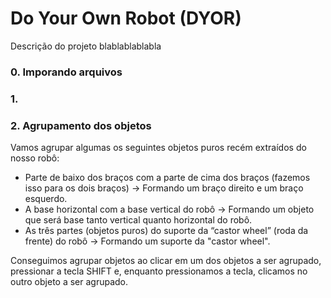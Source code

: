 # Do Your Own Robot (DYOR)

Descrição do projeto blablablablabla

### 0. Imporando arquivos

### 1. 

### 2. Agrupamento dos objetos

Vamos agrupar algumas os seguintes objetos puros recém extraídos do nosso robô:

- Parte de baixo dos braços com a parte de cima dos braços (fazemos isso para os dois braços) -> Formando um braço direito e um braço esquerdo.
- A base horizontal com a base vertical do robô -> Formando um objeto que será base tanto vertical quanto horizontal do robô.
- As três partes (objetos puros) do suporte da “castor wheel” (roda da frente) do robô -> Formando um suporte da "castor wheel". 

Conseguimos agrupar objetos ao clicar em um dos objetos a ser agrupado, pressionar a tecla SHIFT e, enquanto pressionamos a tecla, clicamos no outro objeto a ser agrupado.



